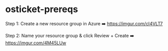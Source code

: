 # osticket-prereqs

Step 1: Create a new resource group in Azure ➡️
https://imgur.com/cI4VLT7

Step 2: Name your resource group & click Review + Create ➡️
https://imgur.com/4M45LUw
